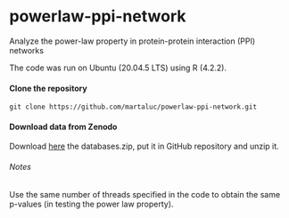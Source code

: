 # powerlaw-ppi-network

Analyze the power-law property in protein-protein interaction (PPI) networks

The code was run on Ubuntu (20.04.5 LTS) using R (4.2.2).

#### Clone the repository

```
git clone https://github.com/martaluc/powerlaw-ppi-network.git
```

#### Download data from Zenodo
Download [here](https://doi.org/10.5281/zenodo.7695121) the databases.zip, put it in GitHub repository and unzip it.

###### Notes
Use the same number of threads specified in the code to obtain the same p-values (in testing the power law property).
